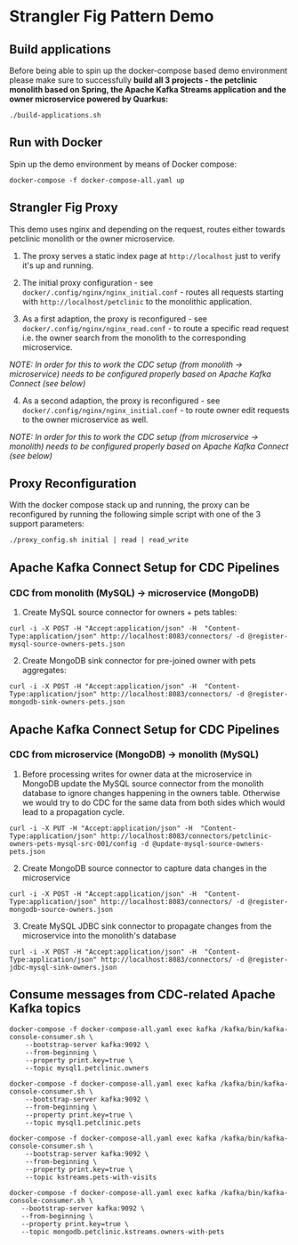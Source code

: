 # Strangler Fig Pattern Demo

## Build applications

Before being able to spin up the docker-compose based demo environment please make sure to successfully **build all 3 projects - the petclinic monolith based on Spring, the Apache Kafka Streams application and the owner microservice powered by Quarkus:**

```
./build-applications.sh
```

## Run with Docker

Spin up the demo environment by means of Docker compose:

```
docker-compose -f docker-compose-all.yaml up
```

## Strangler Fig Proxy

This demo uses nginx and depending on the request, routes either towards petclinic monolith or the owner microservice.

1. The proxy serves a static index page at `http://localhost` just to verify it's up and running.

2. The initial proxy configuration - see `docker/.config/nginx/nginx_initial.conf` - routes all requests starting with `http://localhost/petclinic` to the monolithic application.

3. As a first adaption, the proxy is reconfigured - see `docker/.config/nginx/nginx_read.conf` - to route a specific read request i.e. the owner search from the monolith to the corresponding microservice.

_NOTE: In order for this to work the CDC setup (from monolith -> microservice) needs to be configured properly based on Apache Kafka Connect (see below)_

4. As a second adaption, the proxy is reconfigured - see `docker/.config/nginx/nginx_initial.conf` - to route owner edit requests to the owner microservice as well.

_NOTE: In order for this to work the CDC setup (from microservice -> monolith) needs to be configured properly based on Apache Kafka Connect (see below)_

## Proxy Reconfiguration

With the docker compose stack up and running, the proxy can be reconfigured by running the following simple script with one of the 3 support parameters:

```
./proxy_config.sh initial | read | read_write
```

## Apache Kafka Connect Setup for CDC Pipelines

### CDC from monolith (MySQL) -> microservice (MongoDB)

1. Create MySQL source connector for owners + pets tables:

```
curl -i -X POST -H "Accept:application/json" -H  "Content-Type:application/json" http://localhost:8083/connectors/ -d @register-mysql-source-owners-pets.json
```

2. Create MongoDB sink connector for pre-joined owner with pets aggregates:

```
curl -i -X POST -H "Accept:application/json" -H  "Content-Type:application/json" http://localhost:8083/connectors/ -d @register-mongodb-sink-owners-pets.json
```

## Apache Kafka Connect Setup for CDC Pipelines

### CDC from microservice (MongoDB) -> monolith (MySQL)

1. Before processing writes for owner data at the microservice in MongoDB update the MySQL source connector from the monolith database to ignore changes happening in the owners table. Otherwise we would try to do CDC for the same data from both sides which would lead to a propagation cycle.

```
curl -i -X PUT -H "Accept:application/json" -H  "Content-Type:application/json" http://localhost:8083/connectors/petclinic-owners-pets-mysql-src-001/config -d @update-mysql-source-owners-pets.json
```

2. Create MongoDB source connector  to capture data changes in the microservice

```
curl -i -X POST -H "Accept:application/json" -H  "Content-Type:application/json" http://localhost:8083/connectors/ -d @register-mongodb-source-owners.json
```

3. Create MySQL JDBC sink connector  to propagate changes from the microservice into the monolith's database

```
curl -i -X POST -H "Accept:application/json" -H  "Content-Type:application/json" http://localhost:8083/connectors/ -d @register-jdbc-mysql-sink-owners.json
```

## Consume messages from CDC-related Apache Kafka topics

```
docker-compose -f docker-compose-all.yaml exec kafka /kafka/bin/kafka-console-consumer.sh \
    --bootstrap-server kafka:9092 \
    --from-beginning \
    --property print.key=true \
    --topic mysql1.petclinic.owners
```

```
docker-compose -f docker-compose-all.yaml exec kafka /kafka/bin/kafka-console-consumer.sh \
    --bootstrap-server kafka:9092 \
    --from-beginning \
    --property print.key=true \
    --topic mysql1.petclinic.pets
```

```
docker-compose -f docker-compose-all.yaml exec kafka /kafka/bin/kafka-console-consumer.sh \
    --bootstrap-server kafka:9092 \
    --from-beginning \
    --property print.key=true \
    --topic kstreams.pets-with-visits
 ```

 ```
docker-compose -f docker-compose-all.yaml exec kafka /kafka/bin/kafka-console-consumer.sh \
    --bootstrap-server kafka:9092 \
    --from-beginning \
    --property print.key=true \
    --topic mongodb.petclinic.kstreams.owners-with-pets
```
